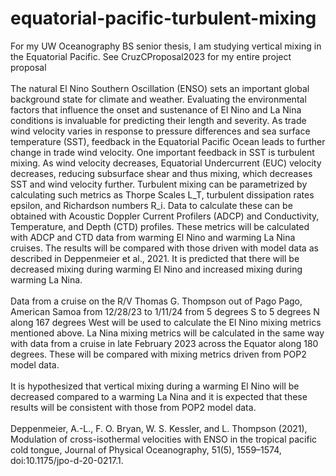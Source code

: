 # equatorial-pacific-turbulent-mixing
For my UW Oceanography BS senior thesis, I am studying vertical mixing in the Equatorial Pacific. See CruzCProposal2023 for my entire project proposal<br>
<br>
The natural El Nino Southern Oscillation (ENSO) sets an important global background state for climate and weather. Evaluating the environmental factors that influence the onset and sustenance of El Nino and La Nina conditions is invaluable for predicting their length and severity. As trade wind velocity varies in response to pressure differences and sea surface temperature (SST), feedback in the Equatorial Pacific Ocean leads to further change in trade wind velocity. One important feedback in SST is turbulent mixing. As wind velocity decreases, Equatorial Undercurrent (EUC) velocity decreases, reducing subsurface shear and thus mixing, which decreases SST and wind velocity further. Turbulent mixing can be parametrized by calculating such metrics as Thorpe Scales L_T, turbulent dissipation rates epsilon, and Richardson numbers R_i. Data to calculate these can be obtained with Acoustic Doppler Current Profilers (ADCP) and Conductivity, Temperature, and Depth (CTD) profiles. These metrics will be calculated with ADCP and CTD data from warming El Nino and warming La Nina cruises. The results will be compared with those driven with model data as described in Deppenmeier et al., 2021. It is predicted that there will be decreased mixing during warming El Nino and increased mixing during warming La Nina. <br>
<br>
Data from a cruise on the R/V Thomas G. Thompson out of Pago Pago, American Samoa from 12/28/23 to 1/11/24 from 5 degrees S to 5 degrees N along 167 degrees West will be used to calculate the El Nino mixing metrics mentioned above. La Nina mixing metrics will be calculated in the same way with data from a cruise in late February 2023 across the Equator along 180 degrees. These will be compared with mixing metrics driven from POP2 model data. <br>
<br>
It is hypothesized that vertical mixing during a warming El Nino will be decreased compared to a warming La Nina and it is expected that these results will be consistent with those from POP2 model data.<br>
<br>
Deppenmeier, A.-L., F. O. Bryan, W. S. Kessler, and L. Thompson (2021), Modulation of cross-isothermal velocities with ENSO in the tropical pacific cold tongue, Journal of Physical Oceanography, 51(5), 1559–1574, doi:10.1175/jpo-d-20-0217.1. 
